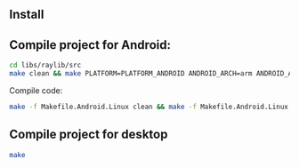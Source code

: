 Install
-------

## Compile project for Android:

```bash
cd libs/raylib/src
make clean && make PLATFORM=PLATFORM_ANDROID ANDROID_ARCH=arm ANDROID_API_VERSION=30 ANDROID_HOME=/home/itarato/Downloads/cmdline-tools/bin ANDROID_NDK=/home/itarato/Downloads/android-ndk
```

Compile code:

```bash
make -f Makefile.Android.Linux clean && make -f Makefile.Android.Linux
```

## Compile project for desktop

```bash
make
```
